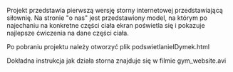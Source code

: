 Projekt przedstawia pierwszą wersję storny internetowej przedstawiającą siłownię.
Na stronie "o nas" jest przedstawiony model, na którym po najechaniu na konkretne części ciała ekran poświetla się i pokazuje najlepsze ćwiczenia na dane części ciała.

Po pobraniu projektu należy otworzyć plik podswietlanieIDymek.html

Dokładna instrukcja jak działa storna znajduje się w filmie gym_website.avi
